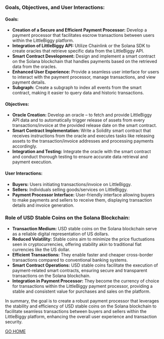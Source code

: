 ### Goals, Objectives, and User Interactions:

#### Goals:
- **Creation of a Secure and Efficient Payment Processor:** Develop a payment processor that facilitates escrow transactions between users within the LittleBiggy platform.
- **Integration of LittleBiggy API:** Utilize Chainlink or the Solana SDK to create oracles that retrieve specific data from the LittleBiggy API.
- **Smart Contract Development:** Design and implement a smart contract on the Solana blockchain that handles payments based on the retrieved data from the oracles.
- **Enhanced User Experience:** Provide a seamless user interface for users to interact with the payment processor, manage transactions, and view payment details.
- **Subgraph:** Create a subgraph to index all events from the smart contract, making it easier to query data and historic transactions.

#### Objectives:
- **Oracle Creation:** Develop an oracle – to fetch and provide LittleBiggy API data and to automatically trigger release of assets from every transactions/invoice at the provided release date on the smart contract.
- **Smart Contract Implementation:** Write a Solidity smart contract that receives instructions from the oracle and executes tasks like releasing assets to the transaction/invoice addresses and processing payments accordingly.
- **Integration and Testing:** Integrate the oracle with the smart contract and conduct thorough testing to ensure accurate data retrieval and payment execution.

#### User Interactions:
- **Buyers:** Users initiating transactions/invoice on LittleBiggy.
- **Sellers:** Individuals selling goods/services on LittleBiggy.
- **Payment Processor Interface:** User-friendly interface allowing buyers to make payments and sellers to receive them, displaying transaction details and invoice generation.

### Role of USD Stable Coins on the Solana Blockchain:

- **Transaction Medium:** USD stable coins on the Solana blockchain serve as a reliable digital representation of US dollars.
- **Reduced Volatility:** Stable coins aim to minimize the price fluctuations seen in cryptocurrencies, offering stability akin to traditional fiat currencies like the US dollar.
- **Efficient Transactions:** They enable faster and cheaper cross-border transactions compared to conventional banking systems.
- **Smart Contract Operations:** USD stable coins facilitate the execution of payment-related smart contracts, ensuring secure and transparent transactions on the Solana blockchain.
- **Integration in Payment Processor:** They become the currency of choice for transactions within the LittleBiggy payment processor, providing a stable and consistent value for purchases and sales on the platform.

In summary, the goal is to create a robust payment processor that leverages the stability and efficiency of USD stable coins on the Solana blockchain to facilitate seamless transactions between buyers and sellers within the LittleBiggy platform, enhancing the overall user experience and transaction security.

[GO HOME](../readme.md)